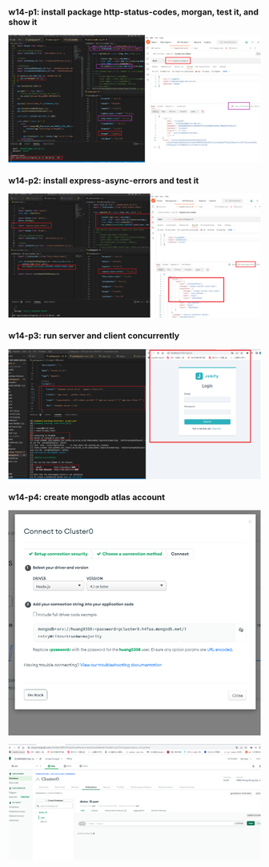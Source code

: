 ### w14-p1: install package http-status-codes, morgan, test it, and show it

![](w14-p1.png)

### w14-p2: install express-async-errors and test it

![](w14-p2.png)

### w14-p3: run server and client concurrently

![](w14-p3.png)

### w14-p4: create mongodb atlas account

![](w14-p4-1.png)

![](w14-p4-2.png)
